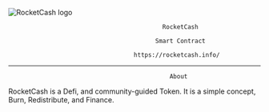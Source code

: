 ![RocketCash logo](https://user-images.githubusercontent.com/85982507/122164839-35b6fe00-ce2c-11eb-9460-5e58ff2ba9f4.png)










                                               RocketCash

                                             Smart Contract
                                             
                                       https://rocketcash.info/

------------------------------------------------------------------------

       
                                                 About
 
RocketCash is a Defi, and community-guided Token. It is a simple concept, Burn, Redistribute, and Finance.
